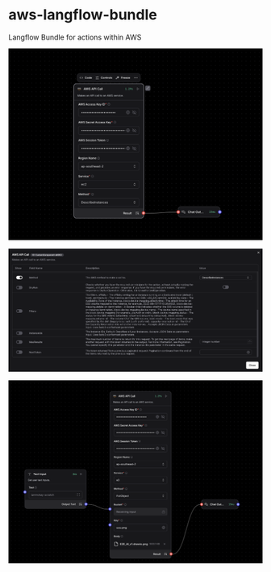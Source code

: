 # aws-langflow-bundle

Langflow Bundle for actions within AWS

![](./screenshot1.png)

![](./screenshot2.png)

![](./screenshot3.png)
